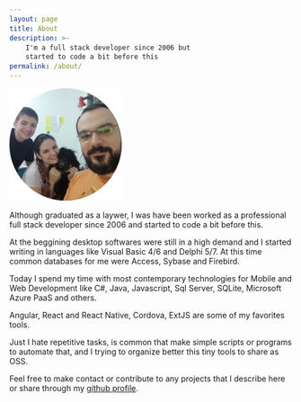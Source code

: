 ```yaml
---
layout: page
title: About
description: >-
    I'm a full stack developer since 2006 but 
    started to code a bit before this
permalink: /about/
---
```


![Wife, son, my dog and me](/assets/profile-circle.jpg)

Although graduated as a laywer, I was have been worked as a professional 
full stack developer since 2006 and started to code a bit before this.

At the beggining desktop softwares were still in a high demand 
and I started writing in languages like Visual Basic 4/6 and 
Delphi 5/7. At this time common databases for me were Access, 
Sybase and Firebird.

Today I spend my time with most contemporary technologies for 
Mobile and Web Development like C#, Java, Javascript, Sql Server, 
SQLite, Microsoft Azure PaaS and others.

Angular, React and React Native, Cordova, ExtJS are some of my
favorites tools.

Just I hate repetitive tasks, is common that make simple scripts
or programs to automate that, and I trying to organize better 
this tiny tools to share as OSS.

Feel free to make contact or contribute to any projects that I
describe here or share through my 
[github profile](https://github.com/hesenger).
